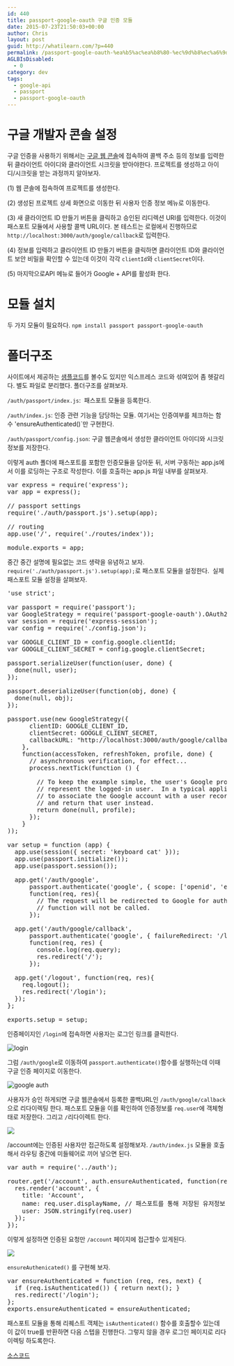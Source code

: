 ```yaml
---
id: 440
title: passport-google-oauth 구글 인증 모듈
date: 2015-07-23T21:50:03+00:00
author: Chris
layout: post
guid: http://whatilearn.com/?p=440
permalink: /passport-google-oauth-%ea%b5%ac%ea%b8%80-%ec%9d%b8%ec%a6%9d-%eb%aa%a8%eb%93%88/
AGLBIsDisabled:
  - 0
category: dev
tags:
  - google-api
  - passport
  - passport-google-oauth
---
```

<h1>구글 개발자 콘솔 설정</h1>
구글 인증을 사용하기 위해서는 <a href="https://console.developers.google.com/project">구글 웹 콘솔</a>에 접속하여 콜백 주소 등의 정보를 입력한 뒤 클라이언트 아이디와 클라이언트 시크릿을 받아야한다. 프로젝트를 생성하고 아이디/시크릿을 받는 과정까지 알아보자.

(1) 웹 콘솔에 접속하여 프로젝트를 생성한다.

(2) 생성된 프로젝트 상세 화면으로 이동한 뒤 사용자 인증 정보 메뉴로 이동한다.

(3) 새 클라이언트 ID 만들기 버튼을 클릭하고 승인된 리디렉션 URI를 입력한다. 이것이 패스포트 모듈에서 사용할 콜백 URL이다. 본 테스트는 로컬에서 진행하므로 <code>http://localhost:3000/auth/google/callback</code>로 입력한다.

(4) 정보를 입력하고 클라이언트 ID 만들기 버튼을 클릭하면 클라이언트 ID와 클라이언트 보안 비밀을 확인할 수 있는데 이것이 각각 <code>clientId</code>와 <code>clientSecret</code>이다.

(5) 마지막으로API 메뉴로 들어가 Google + API를 활성화 한다.
<h1>모듈 설치</h1>
두 가지 모듈이 필요하다. <code>npm install passport passport-google-oauth</code>
<h1>폴더구조</h1>
사이트에서 제공하는 <a href="https://github.com/jaredhanson/passport-google-oauth/blob/master/examples%2Foauth2%2Fapp.js">샘플코드</a>를 볼수도 있지만 익스프레스 코드와 섞여있어 좀 헷갈리다. 별도 파일로 분리했다. 폴더구조를 살펴보자.

<code>/auth/passport/index.js</code>:  패스포트 모듈을 등록한다.

<code>/auth/index.js</code>: 인증 관련 기능을 담당하는 모듈. 여기서는 인증여부를 체크하는 함수 'ensureAuthenticated()`만 구현한다.

<code>/auth/passport/config.json</code>: 구글 웹콘솔에서 생성한 클라이언트 아이디와 시크릿 정보를 저장한다.

이렇게 auth 폴더에 패스포트를 포함한 인증모듈을 담아둔 뒤, 서버 구동하는 app.js에서 이를 로딩하는 구조로 작성한다. 이를 호출하는 app.js 파일 내부를 살펴보자.
<pre class="lang:js decode:true" title="app.js">var express = require('express');
var app = express();

// passport settings
require('./auth/passport.js').setup(app);

// routing
app.use('/', require('./routes/index'));

module.exports = app;
</pre>
중간 중간 설명에 필요없는 코드 생략을 유념하고 보자. <code>require('./auth/passport.js').setup(app);</code>로 패스포트 모듈을 설정한다.  실제 패스포트 모듈 설정을 살펴보자.
<pre class="lang:js decode:true" title="/auth/passport.js">'use strict';

var passport = require('passport');
var GoogleStrategy = require('passport-google-oauth').OAuth2Strategy;
var session = require('express-session');
var config = require('./config.json');

var GOOGLE_CLIENT_ID = config.google.clientId;
var GOOGLE_CLIENT_SECRET = config.google.clientSecret;

passport.serializeUser(function(user, done) {
  done(null, user);
});

passport.deserializeUser(function(obj, done) {
  done(null, obj);
});

passport.use(new GoogleStrategy({
      clientID: GOOGLE_CLIENT_ID,
      clientSecret: GOOGLE_CLIENT_SECRET,
      callbackURL: "http://localhost:3000/auth/google/callback"
    },
    function(accessToken, refreshToken, profile, done) {
      // asynchronous verification, for effect...
      process.nextTick(function () {

        // To keep the example simple, the user's Google profile is returned to
        // represent the logged-in user.  In a typical application, you would want
        // to associate the Google account with a user record in your database,
        // and return that user instead.
        return done(null, profile);
      });
    }
));

var setup = function (app) {
  app.use(session({ secret: 'keyboard cat' }));
  app.use(passport.initialize());
  app.use(passport.session());

  app.get('/auth/google',
      passport.authenticate('google', { scope: ['openid', 'email'] }),
      function(req, res){
        // The request will be redirected to Google for authentication, so this
        // function will not be called.
      });

  app.get('/auth/google/callback',
      passport.authenticate('google', { failureRedirect: '/login' }),
      function(req, res) {
        console.log(req.query);
        res.redirect('/');
      });

  app.get('/logout', function(req, res){
    req.logout();
    res.redirect('/login');
  });
};

exports.setup = setup;
</pre>
인증페이지인 <code>/login</code>에 접속하면 사용자는 로그인 링크를 클릭한다.

![login](/assets/imgs/2015/login2.png)

그럼 <code>/auth/google</code>로 이동하여 <code>passport.authenticate()</code>함수를 실행하는데 이때 구글 인증 페이지로 이동한다.

![google auth](/assets/imgs/2015/google-auth.png)

사용자가 승인 하게되면 구글 웹콘솔에서 등록한 콜백URL인 <code>/auth/google/callback</code>으로 리다이렉팅 한다. 패스포트 모듈을 이를 확인하여 인증정보를 <code>req.user</code>에 객체형태로 저장한다. 그리고 <code>/</code>리다이렉트 한다.

![](/assets/imgs/2015/login3.png)

/account에는 인증된 사용자만 접근하도록 설정해보자. <code>/auth/index.js</code> 모듈을 호출해서 라우팅 중간에 미들웨어로 끼어 넣으면 된다.
<pre class="lang:js decode:true " title="routes/index.js">var auth = require('../auth');

router.get('/account', auth.ensureAuthenticated, function(req, res, next) {
  res.render('account', {
    title: 'Account',
    name: req.user.displayName, // 패스포트를 통해 저장된 유저정보
    user: JSON.stringify(req.user)
  });
});</pre>
이렇게 설정하면 인증된 요청만 <code>/account</code> 페이지에 접근할수 있게된다.

![](/assets/imgs/2015/login4.png)

<code>ensureAuthenicated()</code> 를 구현해 보자.
<pre class="lang:js decode:true " title="auth/index.js">var ensureAuthenticated = function (req, res, next) {
  if (req.isAuthenticated()) { return next(); }
  res.redirect('/login');
};
exports.ensureAuthenticated = ensureAuthenticated;</pre>
패스포트 모듈을 통해 리퀘스트 객체는 <code>isAuthenticated()</code> 함수를 호출할수 있는데 이 값이 true를 반환하면 다음 스텝을 진행한다. 그렇지 않을 경우 로그인 페이지로 리다이렉팅 하도록한다.

<a href="https://github.com/jeonghwan-kim/passport-google-oauth">소스코드</a>

&nbsp;

